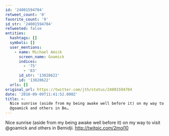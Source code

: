 ```yaml
---
id: '24001594704'
retweet_count: '0'
favorite_count: '0'
id_str: '24001594704'
retweeted: false
entities:
  hashtags: []
  symbols: []
  user_mentions:
    - name: Michael Amick
      screen_name: Goamick
      indices:
        - '75'
        - '83'
      id_str: '13828622'
      id: '13828622'
  urls: []
original_url: https://twitter.com/jth/status/24001594704
date: '2010-09-09T11:41:52.000Z'
title: >-
  Nice sunrise (aside from my being awake well before it) on my way to visit
  @goamick and others in Be…
---
```


Nice sunrise (aside from my being awake well before it) on my way to visit @goamick and others in Bemidji. http://twitpic.com/2mol10